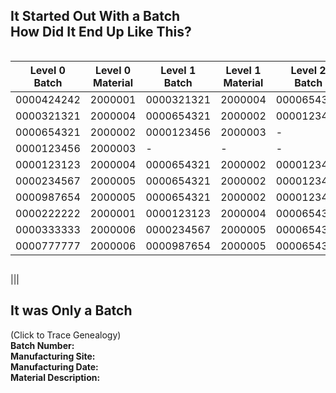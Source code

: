 ## It Started Out With a Batch<br><span class="fragment fade-up" data-fragment-index="4">How Did It End Up Like This?</span>

<div id="zlrvnicshd" style="overflow-x:auto;overflow-y:auto;width:auto;height:auto;">
<table class="gt_table" style="table-layout: fixed; width: 800px">
<colgroup>
  <col data-fragment-index="0" class="lvl0" />
  <col data-fragment-index="0" class="lvl0" />
  <col data-fragment-index="1" class="lvl1 fragment fade-left" />
  <col data-fragment-index="1" class="lvl1 fragment fade-left" />
  <col data-fragment-index="2" class="lvl2 fragment fade-left" />
  <col data-fragment-index="2" class="lvl2 fragment fade-left" />
  <col data-fragment-index="3" class="lvl3 fragment fade-left" />
  <col data-fragment-index="3" class="lvl3 fragment fade-left" />
</colgroup>

<thead class="gt_col_headings">
  <tr>
    <th data-fragment-index="0" class="gt_col_heading gt_columns_bottom_border gt_center gt_font_bold lvl0" rowspan="1" colspan="1">Level 0<br>Batch</th>
    <th data-fragment-index="0" class="gt_col_heading gt_columns_bottom_border gt_center gt_font_bold lvl0" rowspan="1" colspan="1">Level 0<br>Material</th>
    <th data-fragment-index="1" class="gt_col_heading gt_columns_bottom_border gt_center gt_font_bold lvl1 fragment fade-left" rowspan="1" colspan="1">Level 1<br>Batch</th>
    <th data-fragment-index="1" class="gt_col_heading gt_columns_bottom_border gt_center gt_font_bold lvl1 fragment fade-left" rowspan="1" colspan="1">Level 1<br>Material</th>
    <th data-fragment-index="2" class="gt_col_heading gt_columns_bottom_border gt_center gt_font_bold lvl2 fragment fade-left" rowspan="1" colspan="1">Level 2<br>Batch</th>
    <th data-fragment-index="2" class="gt_col_heading gt_columns_bottom_border gt_center gt_font_bold lvl2 fragment fade-left" rowspan="1" colspan="1">Level 2<br>Material</th>
    <th data-fragment-index="3" class="gt_col_heading gt_columns_bottom_border gt_center gt_font_bold lvl3 fragment fade-left" rowspan="1" colspan="1">Level 3<br>Batch</th>
    <th data-fragment-index="3" class="gt_col_heading gt_columns_bottom_border gt_center gt_font_bold lvl3 fragment fade-left" rowspan="1" colspan="1">Level 3<br>Material</th>
  </tr>
</thead>

<tbody class="gt_table_body">
<tr>
  <td data-fragment-index="0" class="gt_row gt_center lvl0"><span data-fragment-index="0" class="fragment highlight-red">0000424242</span></td>
  <td data-fragment-index="0" class="gt_row gt_center lvl0"><span data-fragment-index="0" class="fragment highlight-red">2000001</span></td>
  <td data-fragment-index="1" class="gt_row gt_center lvl1 fragment fade-left"><span data-fragment-index="4" class="fragment highlight-red">0000321321</span></td>
  <td data-fragment-index="1" class="gt_row gt_center lvl1 fragment fade-left"><span data-fragment-index="4" class="fragment highlight-red">2000004</span></td>
  <td data-fragment-index="2" class="gt_row gt_center lvl2 fragment fade-left"><span data-fragment-index="4" class="fragment highlight-red">0000654321</span></td>
  <td data-fragment-index="2" class="gt_row gt_center lvl2 fragment fade-left"><span data-fragment-index="4" class="fragment highlight-red">2000002</span></td>
  <td data-fragment-index="3" class="gt_row gt_center lvl3 fragment fade-left"><span data-fragment-index="4" class="fragment highlight-red">0000123456</span></td>
  <td data-fragment-index="3" class="gt_row gt_center lvl3 fragment fade-left"><span data-fragment-index="4" class="fragment highlight-red">2000003</span></td>
</tr>

<tr>
  <td data-fragment-index="0" class="gt_row gt_center lvl0">0000321321</td>
  <td data-fragment-index="0" class="gt_row gt_center lvl0">2000004</td>
  <td data-fragment-index="1" class="gt_row gt_center lvl1 fragment fade-left">0000654321</td>
  <td data-fragment-index="1" class="gt_row gt_center lvl1 fragment fade-left">2000002</td>
  <td data-fragment-index="2" class="gt_row gt_center lvl2 fragment fade-left">0000123456</td>
  <td data-fragment-index="2" class="gt_row gt_center lvl2 fragment fade-left">2000003</td>
  <td data-fragment-index="3" class="gt_row gt_center lvl3 fragment fade-left">-</td>
  <td data-fragment-index="3" class="gt_row gt_center lvl3 fragment fade-left">-</td>
</tr>

<tr>
  <td data-fragment-index="0" class="gt_row gt_center lvl0">0000654321</td>
  <td data-fragment-index="0" class="gt_row gt_center lvl0">2000002</td>
  <td data-fragment-index="1" class="gt_row gt_center lvl1 fragment fade-left">0000123456</td>
  <td data-fragment-index="1" class="gt_row gt_center lvl1 fragment fade-left">2000003</td>
  <td data-fragment-index="2" class="gt_row gt_center lvl2 fragment fade-left">-</td>
  <td data-fragment-index="2" class="gt_row gt_center lvl2 fragment fade-left">-</td>
  <td data-fragment-index="3" class="gt_row gt_center lvl3 fragment fade-left">-</td>
  <td data-fragment-index="3" class="gt_row gt_center lvl3 fragment fade-left">-</td>
</tr>

<tr>
  <td data-fragment-index="0" class="gt_row gt_center lvl0">0000123456</td>
  <td data-fragment-index="0" class="gt_row gt_center lvl0">2000003</td>
  <td data-fragment-index="1" class="gt_row gt_center lvl1 fragment fade-left">-</td>
  <td data-fragment-index="1" class="gt_row gt_center lvl1 fragment fade-left">-</td>
  <td data-fragment-index="2" class="gt_row gt_center lvl2 fragment fade-left">-</td>
  <td data-fragment-index="2" class="gt_row gt_center lvl2 fragment fade-left">-</td>
  <td data-fragment-index="3" class="gt_row gt_center lvl3 fragment fade-left">-</td>
  <td data-fragment-index="3" class="gt_row gt_center lvl3 fragment fade-left">-</td>
</tr>

<tr>
  <td data-fragment-index="0" class="gt_row gt_center lvl0">0000123123</td>
  <td data-fragment-index="0" class="gt_row gt_center lvl0">2000004</td>
  <td data-fragment-index="1" class="gt_row gt_center lvl1 fragment fade-left">0000654321</td>
  <td data-fragment-index="1" class="gt_row gt_center lvl1 fragment fade-left">2000002</td>
  <td data-fragment-index="2" class="gt_row gt_center lvl2 fragment fade-left">0000123456</td>
  <td data-fragment-index="2" class="gt_row gt_center lvl2 fragment fade-left">2000003</td>
  <td data-fragment-index="3" class="gt_row gt_center lvl3 fragment fade-left">-</td>
  <td data-fragment-index="3" class="gt_row gt_center lvl3 fragment fade-left">-</td>
</tr>

<tr>
  <td data-fragment-index="0" class="gt_row gt_center lvl0">0000234567</td>
  <td data-fragment-index="0" class="gt_row gt_center lvl0">2000005</td>
  <td data-fragment-index="1" class="gt_row gt_center lvl1 fragment fade-left">0000654321</td>
  <td data-fragment-index="1" class="gt_row gt_center lvl1 fragment fade-left">2000002</td>
  <td data-fragment-index="2" class="gt_row gt_center lvl2 fragment fade-left">0000123456</td>
  <td data-fragment-index="2" class="gt_row gt_center lvl2 fragment fade-left">2000003</td>
  <td data-fragment-index="3" class="gt_row gt_center lvl3 fragment fade-left">-</td>
  <td data-fragment-index="3" class="gt_row gt_center lvl3 fragment fade-left">-</td>
</tr>

<tr>
  <td data-fragment-index="0" class="gt_row gt_center lvl0">0000987654</td>
  <td data-fragment-index="0" class="gt_row gt_center lvl0">2000005</td>
  <td data-fragment-index="1" class="gt_row gt_center lvl1 fragment fade-left">0000654321</td>
  <td data-fragment-index="1" class="gt_row gt_center lvl1 fragment fade-left">2000002</td>
  <td data-fragment-index="2" class="gt_row gt_center lvl2 fragment fade-left">0000123456</td>
  <td data-fragment-index="2" class="gt_row gt_center lvl2 fragment fade-left">2000003</td>
  <td data-fragment-index="3" class="gt_row gt_center lvl3 fragment fade-left">-</td>
  <td data-fragment-index="3" class="gt_row gt_center lvl3 fragment fade-left">-</td>
</tr>

<tr>
  <td data-fragment-index="0" class="gt_row gt_center lvl0">0000222222</td>
  <td data-fragment-index="0" class="gt_row gt_center lvl0">2000001</td>
  <td data-fragment-index="1" class="gt_row gt_center lvl1 fragment fade-left">0000123123</td>
  <td data-fragment-index="1" class="gt_row gt_center lvl1 fragment fade-left">2000004</td>
  <td data-fragment-index="2" class="gt_row gt_center lvl2 fragment fade-left">0000654321</td>
  <td data-fragment-index="2" class="gt_row gt_center lvl2 fragment fade-left">2000002</td>
  <td data-fragment-index="3" class="gt_row gt_center lvl3 fragment fade-left">0000123456</td>
  <td data-fragment-index="3" class="gt_row gt_center lvl3 fragment fade-left">2000003</td>
</tr>

<tr>
  <td data-fragment-index="0" class="gt_row gt_center lvl0">0000333333</td>
  <td data-fragment-index="0" class="gt_row gt_center lvl0">2000006</td>
  <td data-fragment-index="1" class="gt_row gt_center lvl1 fragment fade-left">0000234567</td>
  <td data-fragment-index="1" class="gt_row gt_center lvl1 fragment fade-left">2000005</td>
  <td data-fragment-index="2" class="gt_row gt_center lvl2 fragment fade-left">0000654321</td>
  <td data-fragment-index="2" class="gt_row gt_center lvl2 fragment fade-left">2000002</td>
  <td data-fragment-index="3" class="gt_row gt_center lvl3 fragment fade-left">0000123456</td>
  <td data-fragment-index="3" class="gt_row gt_center lvl3 fragment fade-left">2000003</td>
</tr>

<tr>
  <td data-fragment-index="0" class="gt_row gt_center lvl0">0000777777</td>
  <td data-fragment-index="0" class="gt_row gt_center lvl0">2000006</td>
  <td data-fragment-index="1" class="gt_row gt_center lvl1 fragment fade-left">0000987654</td>
  <td data-fragment-index="1" class="gt_row gt_center lvl1 fragment fade-left">2000005</td>
  <td data-fragment-index="2" class="gt_row gt_center lvl2 fragment fade-left">0000654321</td>
  <td data-fragment-index="2" class="gt_row gt_center lvl2 fragment fade-left">2000002</td>
  <td data-fragment-index="3" class="gt_row gt_center lvl3 fragment fade-left">0000123456</td>
  <td data-fragment-index="3" class="gt_row gt_center lvl3 fragment fade-left">2000003</td>
</tr>
</tbody>

</table>
</div>

|||
## It was Only a Batch

<div id="treeWrapper" class="twrapper">
  (Click to Trace Genealogy)
<div id="tooltip" class="tooltip">

<div class="tooltip-batchNum">
<div>
<strong>Batch Number: </strong>
<span id="tooltip-batchNum"></span>
</div>
</div>

<div class=" tooltip-site">
<div>
<strong>Manufacturing Site: </strong>
<span id="tooltip-site"></span>
</div>
</div>

<div class="tooltip-batchDOM">
<div>
<strong>Manufacturing Date: </strong>
<span id="tooltip-batchDOM"></span>
</div>
</div>

<div class="tooltip-matDesc">
<div><strong>Material Description:</strong></div>
<div id="tooltip-matDesc" "></div>
</div>

</div>

</div>

